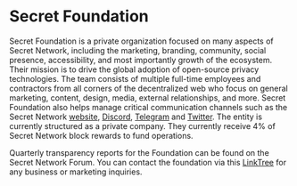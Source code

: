 # Secret Foundation

Secret Foundation is a private organization focused on many aspects of Secret Network, including the marketing, branding, community, social presence, accessibility, and most importantly growth of the ecosystem. Their mission is to drive the global adoption of open-source privacy technologies. The team consists of multiple full-time employees and contractors from all corners of the decentralized web who focus on general marketing, content, design, media, external relationships, and more. Secret Foundation also helps manage critical communication channels such as the Secret Network [website](https://scrt.network), [Discord](https://chat.scrt.network), [Telegram](https://t.me/SCRTCommunity) and [Twitter](https://twitter.com/SecretNetwork). The entity is currently structured as a private company. They currently receive 4% of Secret Network block rewards to fund operations.

Quarterly transparency reports for the Foundation can be found on the Secret Network Forum. You can contact the foundation via this [LinkTree](https://linktr.ee/secretfoundation) for any business or marketing inquiries.
